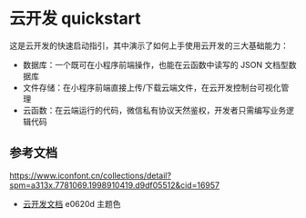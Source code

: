# 云开发 quickstart

这是云开发的快速启动指引，其中演示了如何上手使用云开发的三大基础能力：

- 数据库：一个既可在小程序前端操作，也能在云函数中读写的 JSON 文档型数据库
- 文件存储：在小程序前端直接上传/下载云端文件，在云开发控制台可视化管理
- 云函数：在云端运行的代码，微信私有协议天然鉴权，开发者只需编写业务逻辑代码

## 参考文档
https://www.iconfont.cn/collections/detail?spm=a313x.7781069.1998910419.d9df05512&cid=16957
- [云开发文档](https://developers.weixin.qq.com/miniprogram/dev/wxcloud/basis/getting-started.html)
e0620d  主题色
